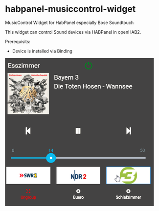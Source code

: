 # habpanel-musiccontrol-widget
MusicControl Widget for HabPanel especially Bose Soundtouch

This widget can control Sound devices via HABPanel in openHAB2. 

Prerequisits:

- Device is installed via Binding

![Screenshot](Musiccontrol.png)
